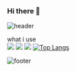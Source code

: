 ### Hi there 👋

<!--
**leenuu/leenuu** is a ✨ _special_ ✨ repository because its `README.md` (this file) appears on your GitHub profile.

Here are some ideas to get you started:

- 🔭 I’m currently working on ...
- 🌱 I’m currently learning ...
- 👯 I’m looking to collaborate on ...
- 🤔 I’m looking for help with ...
- 💬 Ask me about ...
- 📫 How to reach me: ...
- 😄 Pronouns: ...
- ⚡ Fun fact: ...
-->

![header](https://capsule-render.vercel.app/api?type=Waving&color=timeAuto&height=300&section=header&text=Wellcom&fontSize=90)


what i use
<br>
<img src="https://img.shields.io/badge/Python-3776AB?style=flat-square&logo=Python&logoColor=white"/>
<img src="https://img.shields.io/badge/Java-007396?style=flat-square&logo=Java&logoColor=white"/>
<img src="https://img.shields.io/badge/C-A8B9CC?style=flat-square&logo=C&logoColor=white"/>
[![Top Langs](https://github-readme-stats.vercel.app/api/top-langs/?username=leenuu&layout=compact&theme=tokyonight)](https://github.com/anuraghazra/github-readme-stats)



![footer](https://capsule-render.vercel.app/api?section=footer&color=timeAuto&type=Waving)
